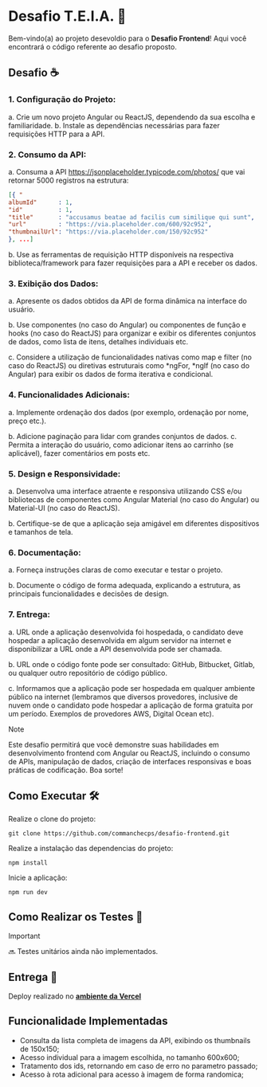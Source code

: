 # Desafio T.E.I.A. 🚀

Bem-vindo(a) ao projeto desevoldio para o **Desafio Frontend**! Aqui você encontrará o código referente ao desafio proposto.

## Desafio ☕️

### 1. Configuração do Projeto:
a. Crie um novo projeto Angular ou ReactJS, dependendo da sua escolha e familiaridade.
b. Instale as dependências necessárias para fazer requisições HTTP para a API.
### 2. Consumo da API:

a. Consuma a API https://jsonplaceholder.typicode.com/photos/ que vai retornar 5000 registros na estrutura: 
```json
[{ "
albumId"      : 1, 
"id"          : 1, 
"title"       : "accusamus beatae ad facilis cum similique qui sunt", 
"url"         : "https://via.placeholder.com/600/92c952", 
"thumbnailUrl": "https://via.placeholder.com/150/92c952" 
}, ...]
```

b. Use as ferramentas de requisição HTTP disponíveis na respectiva biblioteca/framework para fazer requisições para a API e receber os dados.

### 3. Exibição dos Dados:

a. Apresente os dados obtidos da API de forma dinâmica na interface do usuário.

b. Use componentes (no caso do Angular) ou componentes de função e hooks (no caso do ReactJS) para organizar e exibir os diferentes conjuntos de dados, como lista de itens, detalhes individuais etc.

c. Considere a utilização de funcionalidades nativas como map e filter (no caso do ReactJS) ou diretivas estruturais como *ngFor, *ngIf (no caso do Angular) para exibir os dados de forma iterativa e condicional.

### 4. Funcionalidades Adicionais:

a. Implemente ordenação dos dados (por exemplo, ordenação por nome, preço etc.).

b. Adicione paginação para lidar com grandes conjuntos de dados.
c. Permita a interação do usuário, como adicionar itens ao carrinho (se aplicável), fazer comentários em posts etc.

### 5. Design e Responsividade:
a. Desenvolva uma interface atraente e responsiva utilizando CSS e/ou bibliotecas de componentes como Angular Material (no caso do Angular) ou Material-UI (no caso do ReactJS).

b. Certifique-se de que a aplicação seja amigável em diferentes dispositivos e tamanhos de tela.

### 6. Documentação:
a. Forneça instruções claras de como executar e testar o projeto.

b. Documente o código de forma adequada, explicando a estrutura, as principais funcionalidades e decisões de design.
### 7. Entrega:
a. URL onde a aplicação desenvolvida foi hospedada, o candidato deve hospedar a aplicação desenvolvida em algum servidor na internet e disponibilizar a URL onde a API desenvolvida pode ser chamada.

b. URL onde o código fonte pode ser consultado: GitHub, Bitbucket, Gitlab, ou qualquer outro repositório de código público.

c. Informamos que a aplicação pode ser hospedada em qualquer ambiente público na internet (lembramos que diversos provedores, inclusive de nuvem onde o candidato pode hospedar a aplicação de forma gratuita por um período. Exemplos de provedores AWS, Digital Ocean etc).
> [!NOTE]
> Este desafio permitirá que você demonstre suas habilidades em desenvolvimento frontend com Angular ou ReactJS, incluindo o consumo de APIs, manipulação de dados, criação de interfaces responsivas e boas práticas de codificação. Boa sorte!



## Como Executar 🛠️

Realize o clone do projeto:
```
git clone https://github.com/commanchecps/desafio-frontend.git
```

Realize a instalação das dependencias do projeto:
```
npm install
```

Inicie a aplicação:
```
npm run dev
```

## Como Realizar os Testes 🐞

> [!IMPORTANT]
> 🔜 Testes unitários ainda não implementados.
## Entrega 🐧

Deploy realizado no **[ambiente da Vercel](https://desafio-frontend-pi.vercel.app/)**

## Funcionalidade Implementadas

* Consulta da lista completa de imagens da API, exibindo os thumbnails de 150x150;
* Acesso individual para a imagem escolhida, no tamanho 600x600;
* Tratamento dos ids, retornando em caso de erro no parametro passado;
* Acesso à rota adicional para acesso à imagem de forma randomica;


